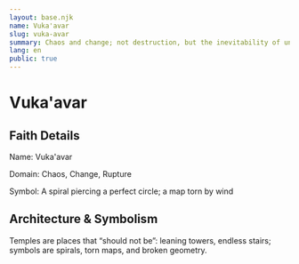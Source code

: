 ```yaml
---
layout: base.njk
name: Vuka'avar
slug: vuka-avar
summary: Chaos and change; not destruction, but the inevitability of unraveling.
lang: en
public: true
---
```


# Vuka'avar

## Faith Details

Name: Vuka'avar

Domain: Chaos, Change, Rupture

Symbol: A spiral piercing a perfect circle; a map torn by wind

## Architecture & Symbolism

Temples are places that “should not be”: leaning towers, endless stairs; symbols are spirals, torn maps, and broken geometry.
